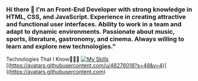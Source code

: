 ### Hi there 👋 I'm an Front-End Developer with strong knowledge in HTML, CSS, and JavaScript. Experience in creating attractive and functional user interfaces. Ability to work in a team and adapt to dynamic environments. Passionate about music, sports, literature, gastronomy, and cinema. Always willing to learn and explore new technologies."



   
Technologies That I Know👨🏻‍💻
[![My Skills](https://skillicons.dev/icons?i=figma,vscode,html,css,bootstrap,js,react,git,github,discord)](https://skillicons.dev)
[(https://avatars.githubusercontent.com/u/48276018?s=48&v=4)]((https://avatars.githubusercontent.com)
